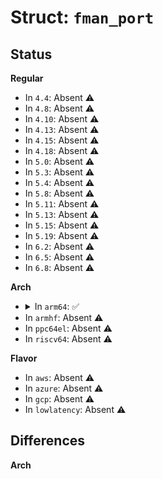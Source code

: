 # Struct: <code>fman_port</code>

## Status
<b>Regular</b>
<ul>
<li>
In <code>4.4</code>: Absent ⚠️
</li>
<li>
In <code>4.8</code>: Absent ⚠️
</li>
<li>
In <code>4.10</code>: Absent ⚠️
</li>
<li>
In <code>4.13</code>: Absent ⚠️
</li>
<li>
In <code>4.15</code>: Absent ⚠️
</li>
<li>
In <code>4.18</code>: Absent ⚠️
</li>
<li>
In <code>5.0</code>: Absent ⚠️
</li>
<li>
In <code>5.3</code>: Absent ⚠️
</li>
<li>
In <code>5.4</code>: Absent ⚠️
</li>
<li>
In <code>5.8</code>: Absent ⚠️
</li>
<li>
In <code>5.11</code>: Absent ⚠️
</li>
<li>
In <code>5.13</code>: Absent ⚠️
</li>
<li>
In <code>5.15</code>: Absent ⚠️
</li>
<li>
In <code>5.19</code>: Absent ⚠️
</li>
<li>
In <code>6.2</code>: Absent ⚠️
</li>
<li>
In <code>6.5</code>: Absent ⚠️
</li>
<li>
In <code>6.8</code>: Absent ⚠️
</li>
</ul>
<b>Arch</b>
<ul>
<li>
<details>
<summary>In <code>arm64</code>: ✅</summary>

```c
struct fman_port {
    void *fm;
    struct device *dev;
    struct fman_rev_info rev_info;
    u8 port_id;
    enum fman_port_type port_type;
    u16 port_speed;
    union fman_port_bmi_regs *bmi_regs;
    struct fman_port_qmi_regs *qmi_regs;
    struct fman_port_hwp_regs *hwp_regs;
    struct fman_sp_buffer_offsets buffer_offsets;
    u8 internal_buf_offset;
    struct fman_ext_pools ext_buf_pools;
    u16 max_frame_length;
    struct fman_port_rsrc open_dmas;
    struct fman_port_rsrc tasks;
    struct fman_port_rsrc fifo_bufs;
    struct fman_port_rx_pools_params rx_pools_params;
    struct fman_port_cfg *cfg;
    struct fman_port_dts_params dts_params;
    u8 ext_pools_num;
    u32 max_port_fifo_size;
    u32 max_num_of_ext_pools;
    u32 max_num_of_sub_portals;
    u32 bm_max_num_of_pools;
};
```
</details>
</li>
<li>
In <code>armhf</code>: Absent ⚠️
</li>
<li>
In <code>ppc64el</code>: Absent ⚠️
</li>
<li>
In <code>riscv64</code>: Absent ⚠️
</li>
</ul>
<b>Flavor</b>
<ul>
<li>
In <code>aws</code>: Absent ⚠️
</li>
<li>
In <code>azure</code>: Absent ⚠️
</li>
<li>
In <code>gcp</code>: Absent ⚠️
</li>
<li>
In <code>lowlatency</code>: Absent ⚠️
</li>
</ul>

## Differences
<b>Arch</b>
<ul>
</ul>
